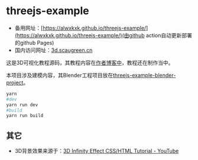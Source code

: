 # threejs-example

<!-- threejs-example is the code for a three.js tutorial.Blender project in [threejs-example-blender-project](https://github.com/alwxkxk/threejs-example-blender-project) -->

- 备用网址：[https://alwxkxk.github.io/threejs-example/](https://alwxkxk.github.io/threejs-example/)(由github action自动更新部署的github Pages)
- 国内访问网址：[3d.scaugreen.cn](3d.scaugreen.cn/)


这是3D可视化教程源码，其教程内容在[作者博客中](https://www.scaugreen.cn/posts/30679)，教程还在制作当中。

本项目涉及建模内容，其Blender工程项目放在[threejs-example-blender-project](https://github.com/alwxkxk/threejs-example-blender-project)。


```bash
yarn 
#dev
yarn run dev 
#build
yarn run build
```


## 其它
- 3D背景效果来源于：[3D Infinity Effect CSS/HTML Tutorial -  YouTube](https://www.youtube.com/watch?v=s05vBlszF-I)